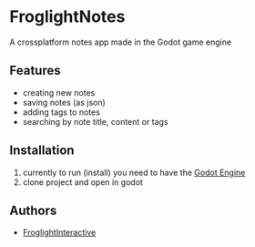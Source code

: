 
# FroglightNotes

A crossplatform notes app made in the Godot game engine

## Features
- creating new notes
- saving notes (as json)
- adding tags to notes
- searching by note title, content or tags
## Installation

1. currently to run (install) you need to have the [Godot Engine](https://godotengine.org/)
2. clone project and open in godot
    
## Authors

- [FroglightInteractive](https://www.github.com/froglightinteractive)
